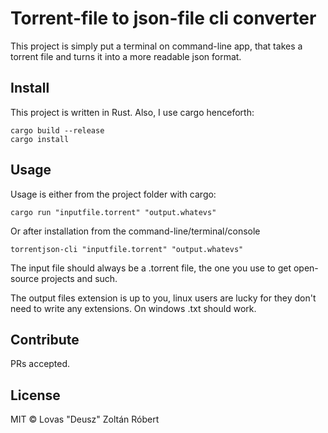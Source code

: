 # Torrent-file to json-file cli converter

This project is simply put a terminal on command-line app, 
that takes a torrent file and turns it into a more readable json format.

## Install

This project is written in Rust. Also, I use cargo henceforth:

```
cargo build --release
cargo install
```

## Usage

Usage is either from the project folder with cargo:
```
cargo run "inputfile.torrent" "output.whatevs"
```

Or after installation from the command-line/terminal/console
```
torrentjson-cli "inputfile.torrent" "output.whatevs"
```

The input file should always be a .torrent file, 
the one you use to get open-source projects and such.

The output files extension is up to you, linux users are lucky 
for they don't need to write any extensions. On windows .txt should work.

## Contribute

PRs accepted.

## License

MIT © Lovas "Deusz" Zoltán Róbert
